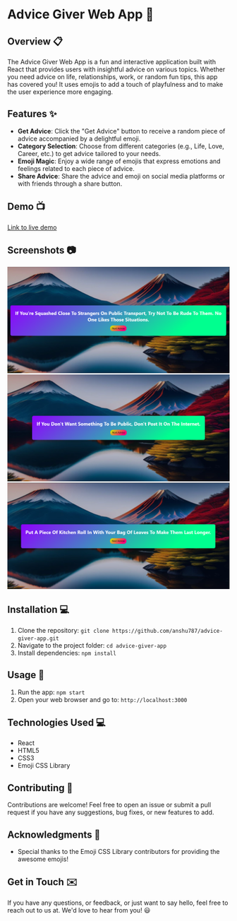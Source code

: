 # Advice Giver Web App :crystal_ball:



## Overview :clipboard:

The Advice Giver Web App is a fun and interactive application built with React that provides users with insightful advice on various topics. Whether you need advice on life, relationships, work, or random fun tips, this app has covered you! It uses emojis to add a touch of playfulness and to make the user experience more engaging.

## Features :sparkles:

- **Get Advice**: Click the "Get Advice" button to receive a random piece of advice accompanied by a delightful emoji.
- **Category Selection**: Choose from different categories (e.g., Life, Love, Career, etc.) to get advice tailored to your needs.
- **Emoji Magic**: Enjoy a wide range of emojis that express emotions and feelings related to each piece of advice.
- **Share Advice**: Share the advice and emoji on social media platforms or with friends through a share button.

## Demo :tv:

[Link to live demo](https://advice-giving.netlify.app)

## Screenshots :camera:

![Screenshot 1](https://github.com/anshu787/Advice-Giver/blob/master/ss/advice.png)
![Screenshot 2](https://github.com/anshu787/Advice-Giver/blob/master/ss/advice1.png)
![Screenshot 3](https://github.com/anshu787/Advice-Giver/blob/master/ss/advice2.png)

## Installation :computer:

1. Clone the repository: `git clone https://github.com/anshu787/advice-giver-app.git`
2. Navigate to the project folder: `cd advice-giver-app`
3. Install dependencies: `npm install`

## Usage :rocket:

1. Run the app: `npm start`
2. Open your web browser and go to: `http://localhost:3000`

## Technologies Used :computer:

- React
- HTML5
- CSS3
- Emoji CSS Library 

## Contributing :raised_hands:

Contributions are welcome! Feel free to open an issue or submit a pull request if you have any suggestions, bug fixes, or new features to add.



## Acknowledgments :clap:

- Special thanks to the Emoji CSS Library contributors for providing the awesome emojis!

## Get in Touch :envelope:

If you have any questions, or feedback, or just want to say hello, feel free to reach out to us at. We'd love to hear from you! :smiley:
